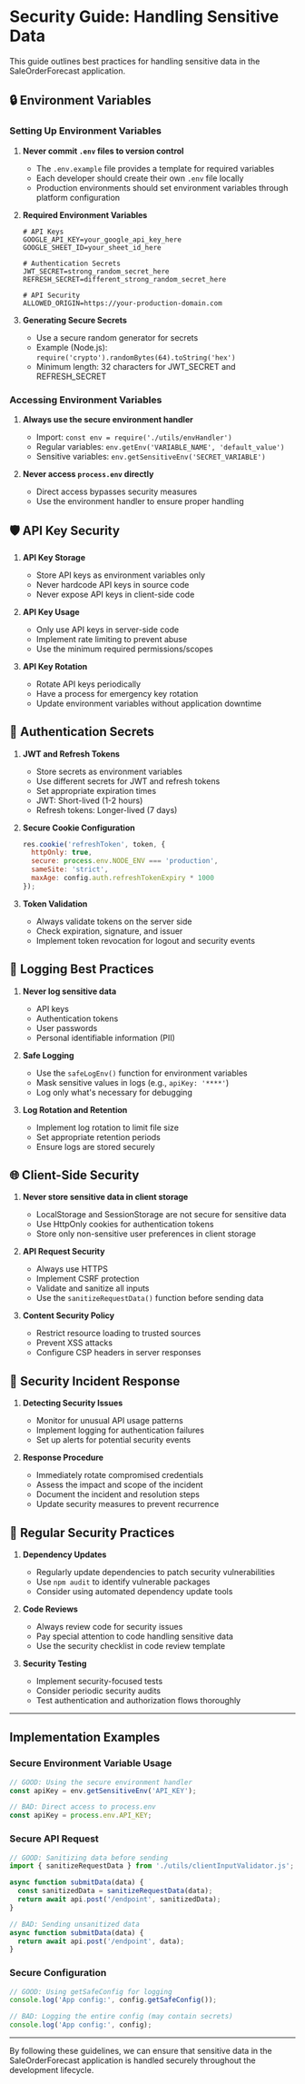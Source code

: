 # Security Guide: Handling Sensitive Data

This guide outlines best practices for handling sensitive data in the SaleOrderForecast application.

## 🔒 Environment Variables

### Setting Up Environment Variables

1. **Never commit `.env` files to version control**
   - The `.env.example` file provides a template for required variables
   - Each developer should create their own `.env` file locally
   - Production environments should set environment variables through platform configuration

2. **Required Environment Variables**
   ```
   # API Keys
   GOOGLE_API_KEY=your_google_api_key_here
   GOOGLE_SHEET_ID=your_sheet_id_here
   
   # Authentication Secrets
   JWT_SECRET=strong_random_secret_here
   REFRESH_SECRET=different_strong_random_secret_here
   
   # API Security
   ALLOWED_ORIGIN=https://your-production-domain.com
   ```

3. **Generating Secure Secrets**
   - Use a secure random generator for secrets
   - Example (Node.js): `require('crypto').randomBytes(64).toString('hex')`
   - Minimum length: 32 characters for JWT_SECRET and REFRESH_SECRET

### Accessing Environment Variables

1. **Always use the secure environment handler**
   - Import: `const env = require('./utils/envHandler')`
   - Regular variables: `env.getEnv('VARIABLE_NAME', 'default_value')`
   - Sensitive variables: `env.getSensitiveEnv('SECRET_VARIABLE')`

2. **Never access `process.env` directly**
   - Direct access bypasses security measures
   - Use the environment handler to ensure proper handling

## 🛡️ API Key Security

1. **API Key Storage**
   - Store API keys as environment variables only
   - Never hardcode API keys in source code
   - Never expose API keys in client-side code

2. **API Key Usage**
   - Only use API keys in server-side code
   - Implement rate limiting to prevent abuse
   - Use the minimum required permissions/scopes

3. **API Key Rotation**
   - Rotate API keys periodically
   - Have a process for emergency key rotation
   - Update environment variables without application downtime

## 🔐 Authentication Secrets

1. **JWT and Refresh Tokens**
   - Store secrets as environment variables
   - Use different secrets for JWT and refresh tokens
   - Set appropriate expiration times
   - JWT: Short-lived (1-2 hours)
   - Refresh tokens: Longer-lived (7 days)

2. **Secure Cookie Configuration**
   ```javascript
   res.cookie('refreshToken', token, {
     httpOnly: true,
     secure: process.env.NODE_ENV === 'production',
     sameSite: 'strict',
     maxAge: config.auth.refreshTokenExpiry * 1000
   });
   ```

3. **Token Validation**
   - Always validate tokens on the server side
   - Check expiration, signature, and issuer
   - Implement token revocation for logout and security events

## 📝 Logging Best Practices

1. **Never log sensitive data**
   - API keys
   - Authentication tokens
   - User passwords
   - Personal identifiable information (PII)

2. **Safe Logging**
   - Use the `safeLogEnv()` function for environment variables
   - Mask sensitive values in logs (e.g., `apiKey: '****'`)
   - Log only what's necessary for debugging

3. **Log Rotation and Retention**
   - Implement log rotation to limit file size
   - Set appropriate retention periods
   - Ensure logs are stored securely

## 🌐 Client-Side Security

1. **Never store sensitive data in client storage**
   - LocalStorage and SessionStorage are not secure for sensitive data
   - Use HttpOnly cookies for authentication tokens
   - Store only non-sensitive user preferences in client storage

2. **API Request Security**
   - Always use HTTPS
   - Implement CSRF protection
   - Validate and sanitize all inputs
   - Use the `sanitizeRequestData()` function before sending data

3. **Content Security Policy**
   - Restrict resource loading to trusted sources
   - Prevent XSS attacks
   - Configure CSP headers in server responses

## 🚨 Security Incident Response

1. **Detecting Security Issues**
   - Monitor for unusual API usage patterns
   - Implement logging for authentication failures
   - Set up alerts for potential security events

2. **Response Procedure**
   - Immediately rotate compromised credentials
   - Assess the impact and scope of the incident
   - Document the incident and resolution steps
   - Update security measures to prevent recurrence

## 🔄 Regular Security Practices

1. **Dependency Updates**
   - Regularly update dependencies to patch security vulnerabilities
   - Use `npm audit` to identify vulnerable packages
   - Consider using automated dependency update tools

2. **Code Reviews**
   - Always review code for security issues
   - Pay special attention to code handling sensitive data
   - Use the security checklist in code review template

3. **Security Testing**
   - Implement security-focused tests
   - Consider periodic security audits
   - Test authentication and authorization flows thoroughly

---

## Implementation Examples

### Secure Environment Variable Usage

```javascript
// GOOD: Using the secure environment handler
const apiKey = env.getSensitiveEnv('API_KEY');

// BAD: Direct access to process.env
const apiKey = process.env.API_KEY;
```

### Secure API Request

```javascript
// GOOD: Sanitizing data before sending
import { sanitizeRequestData } from './utils/clientInputValidator.js';

async function submitData(data) {
  const sanitizedData = sanitizeRequestData(data);
  return await api.post('/endpoint', sanitizedData);
}

// BAD: Sending unsanitized data
async function submitData(data) {
  return await api.post('/endpoint', data);
}
```

### Secure Configuration

```javascript
// GOOD: Using getSafeConfig for logging
console.log('App config:', config.getSafeConfig());

// BAD: Logging the entire config (may contain secrets)
console.log('App config:', config);
```

---

By following these guidelines, we can ensure that sensitive data in the SaleOrderForecast application is handled securely throughout the development lifecycle.
